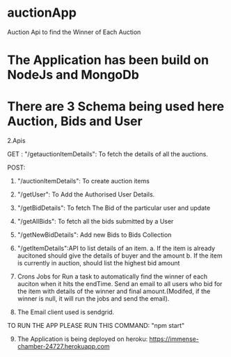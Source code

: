 # auctionApp
Auction Api to find the Winner of Each Auction


# The Application has been build on NodeJs and MongoDb
# There are 3 Schema being used here Auction, Bids and User

2.Apis

GET : "/getauctionItemDetails": To fetch the details of all the auctions.

POST:

1. "/auctionItemDetails": To create auction items
2. "/getUser": To Add the Authorised User Details.
3. "/getBidDetails": To fetch The Bid of the particular user  and update
4. "/getAllBids": To fetch all the bids submitted by a User
5. "/getNewBidDetails": Add new Bids to Bids Collection
6. "/getItemDetails":API to list details of an item.
                     a. If the item is already aucitoned should give the details of buyer and the
                     amount
                     b. If the item is currently in auction, should list the highest bid amount
7. Crons Jobs for  Run a task to automatically find the winner of each auciton when it hits the endTime.
Send an email to all users who bid for the item with details of the winner and final
amount.(Modifed, if the winner is null, it will run the jobs and send the email).

8. The Email client used is sendgrid.


TO RUN THE APP PLEASE RUN THIS COMMAND: "npm start"

9. The Application is being deployed on heroku: https://immense-chamber-24727.herokuapp.com

